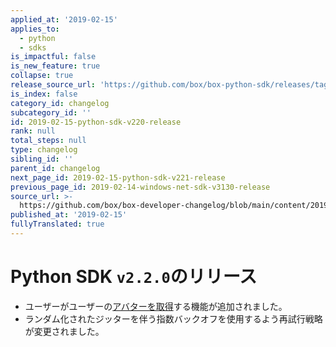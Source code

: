 ```yaml
---
applied_at: '2019-02-15'
applies_to:
  - python
  - sdks
is_impactful: false
is_new_feature: true
collapse: true
release_source_url: 'https://github.com/box/box-python-sdk/releases/tag/v2.2.0'
is_index: false
category_id: changelog
subcategory_id: ''
id: 2019-02-15-python-sdk-v220-release
rank: null
total_steps: null
type: changelog
sibling_id: ''
parent_id: changelog
next_page_id: 2019-02-15-python-sdk-v221-release
previous_page_id: 2019-02-14-windows-net-sdk-v3130-release
source_url: >-
  https://github.com/box/box-developer-changelog/blob/main/content/2019/02-15-python-sdk-v220-release.md
published_at: '2019-02-15'
fullyTranslated: true
---
```

# Python SDK `v2.2.0`のリリース

* ユーザーがユーザーの[アバターを取得](https://github.com/box/box-python-sdk/blob/master/docs/usage/user.md#get-the-avatar-for-a-user)する機能が追加されました。
* ランダム化されたジッターを伴う指数バックオフを使用するよう再試行戦略が変更されました。

